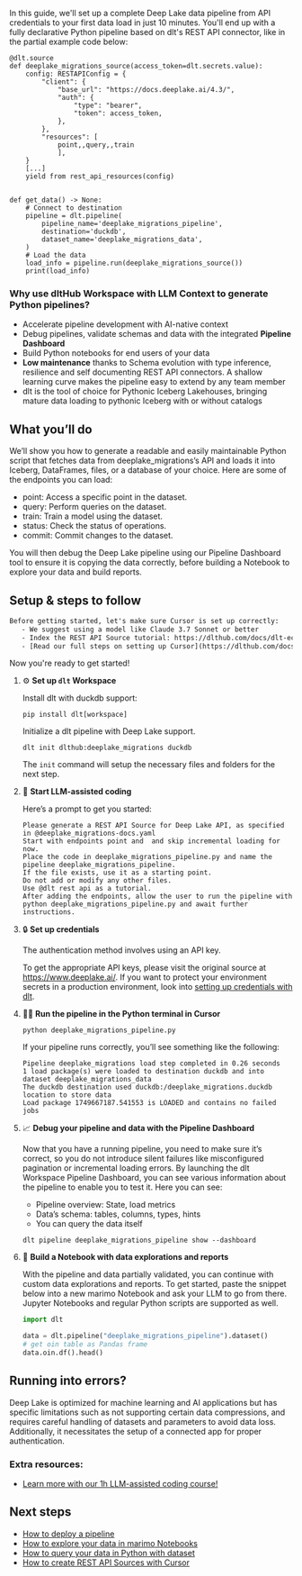 In this guide, we'll set up a complete Deep Lake data pipeline from API credentials to your first data load in just 10 minutes. You'll end up with a fully declarative Python pipeline based on dlt's REST API connector, like in the partial example code below:

```python-outcome
@dlt.source
def deeplake_migrations_source(access_token=dlt.secrets.value):
    config: RESTAPIConfig = {
        "client": {
            "base_url": "https://docs.deeplake.ai/4.3/",
            "auth": {
                "type": "bearer",
                "token": access_token,
            },
        },
        "resources": [
            point,,query,,train
            ],
    }
    [...]
    yield from rest_api_resources(config)


def get_data() -> None:
    # Connect to destination
    pipeline = dlt.pipeline(
        pipeline_name='deeplake_migrations_pipeline',
        destination='duckdb',
        dataset_name='deeplake_migrations_data', 
    )
    # Load the data
    load_info = pipeline.run(deeplake_migrations_source())
    print(load_info) 
```

### Why use dltHub Workspace with LLM Context to generate Python pipelines?

- Accelerate pipeline development with AI-native context
- Debug pipelines, validate schemas and data with the integrated **Pipeline Dashboard**
- Build Python notebooks for end users of your data
- **Low maintenance** thanks to Schema evolution with type inference, resilience and self documenting REST API connectors. A shallow learning curve makes the pipeline easy to extend by any team member
- dlt is the tool of choice for Pythonic Iceberg Lakehouses, bringing mature data loading to pythonic Iceberg with or without catalogs

## What you’ll do

We’ll show you how to generate a readable and easily maintainable Python script that fetches data from deeplake_migrations’s API and loads it into Iceberg, DataFrames, files, or a database of your choice. Here are some of the endpoints you can load:

- point: Access a specific point in the dataset.
- query: Perform queries on the dataset.
- train: Train a model using the dataset.
- status: Check the status of operations.
- commit: Commit changes to the dataset.

You will then debug the Deep Lake pipeline using our Pipeline Dashboard tool to ensure it is copying the data correctly, before building a Notebook to explore your data and build reports.

## Setup & steps to follow

```default
Before getting started, let's make sure Cursor is set up correctly:
   - We suggest using a model like Claude 3.7 Sonnet or better
   - Index the REST API Source tutorial: https://dlthub.com/docs/dlt-ecosystem/verified-sources/rest_api/ and add it to context as **@dlt rest api**
   - [Read our full steps on setting up Cursor](https://dlthub.com/docs/dlt-ecosystem/llm-tooling/cursor-restapi#23-configuring-cursor-with-documentation)
```

Now you're ready to get started!

1. ⚙️ **Set up `dlt` Workspace**
    
    Install dlt with duckdb support:
    ```shell
    pip install dlt[workspace]
    ```

    Initialize a dlt pipeline with Deep Lake support.
    ```shell
    dlt init dlthub:deeplake_migrations duckdb
    ```

    The `init` command will setup the necessary files and folders for the next step.
    
2. 🤠 **Start LLM-assisted coding**
    
    Here’s a prompt to get you started:
    
    ```prompt
    Please generate a REST API Source for Deep Lake API, as specified in @deeplake_migrations-docs.yaml 
    Start with endpoints point and  and skip incremental loading for now. 
    Place the code in deeplake_migrations_pipeline.py and name the pipeline deeplake_migrations_pipeline. 
    If the file exists, use it as a starting point. 
    Do not add or modify any other files. 
    Use @dlt rest api as a tutorial. 
    After adding the endpoints, allow the user to run the pipeline with python deeplake_migrations_pipeline.py and await further instructions.
    ```

    
3. 🔒 **Set up credentials** 
    
    The authentication method involves using an API key.
    
    To get the appropriate API keys, please visit the original source at https://www.deeplake.ai/.
    If you want to protect your environment secrets in a production environment, look into [setting up credentials with dlt](https://dlthub.com/docs/walkthroughs/add_credentials).
    
4. 🏃‍♀️ **Run the pipeline in the Python terminal in Cursor**
    
    ```shell
    python deeplake_migrations_pipeline.py
    ```
    
    If your pipeline runs correctly, you’ll see something like the following:
    
    ```shell
    Pipeline deeplake_migrations load step completed in 0.26 seconds
    1 load package(s) were loaded to destination duckdb and into dataset deeplake_migrations_data
    The duckdb destination used duckdb:/deeplake_migrations.duckdb location to store data
    Load package 1749667187.541553 is LOADED and contains no failed jobs
    ```
    
5. 📈 **Debug your pipeline and data with the Pipeline Dashboard**

    Now that you have a running pipeline, you need to make sure it’s correct, so you do not introduce silent failures like misconfigured pagination or incremental loading errors. By launching the dlt Workspace Pipeline Dashboard, you can see various information about the pipeline to enable you to test it. Here you can see:
    - Pipeline overview: State, load metrics
    - Data’s schema: tables, columns, types, hints
    - You can query the data itself
    
    ```shell
    dlt pipeline deeplake_migrations_pipeline show --dashboard
    ```
    
6. 🐍 **Build a Notebook with data explorations and reports**

    With the pipeline and data partially validated, you can continue with custom data explorations and reports. To get started, paste the snippet below into a new marimo Notebook and ask your LLM to go from there. Jupyter Notebooks and regular Python scripts are supported as well.

    
    ```python
    import dlt

   data = dlt.pipeline("deeplake_migrations_pipeline").dataset()
   # get oin table as Pandas frame
   data.oin.df().head()
    ```

## Running into errors?

Deep Lake is optimized for machine learning and AI applications but has specific limitations such as not supporting certain data compressions, and requires careful handling of datasets and parameters to avoid data loss. Additionally, it necessitates the setup of a connected app for proper authentication.

### Extra resources:

- [Learn more with our 1h LLM-assisted coding course!](https://www.youtube.com/watch?v=GGid70rnJuM)

## Next steps

- [How to deploy a pipeline](https://dlthub.com/docs/walkthroughs/deploy-a-pipeline)
- [How to explore your data in marimo Notebooks](https://dlthub.com/docs/general-usage/dataset-access/marimo)
- [How to query your data in Python with dataset](https://dlthub.com/docs/general-usage/dataset-access/dataset)
- [How to create REST API Sources with Cursor](https://dlthub.com/docs/dlt-ecosystem/llm-tooling/cursor-restapi)